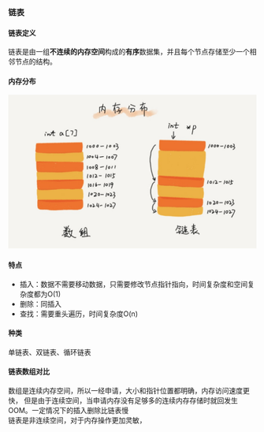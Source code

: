 ### 链表

#### 链表定义
链表是由一组**不连续的内存空间**构成的**有序**数据集，并且每个节点存储至少一个相邻节点的结构。  

#### 内存分布   
 
![内存分布](../img/linkedlist-memory.jpeg)

#### 特点   
   - 插入：数据不需要移动数据，只需要修改节点指针指向，时间复杂度和空间复杂度都为O(1)   
   - 删除：同插入  
   - 查找：需要重头遍历，时间复杂度O(n)

#### 种类   
单链表、双链表、循环链表 

#### 链表数组对比   
数组是连续内存空间，所以一经申请，大小和指针位置都明确，内存访问速度更快，
但是由于连续空间，当申请内存没有足够多的连续内存存储时就回发生OOM。一定情况下的插入删除比链表慢   
链表是非连续空间，对于内存操作更加灵敏，



